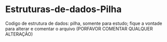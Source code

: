 # Estruturas-de-dados-Pilha
Codigo de estrutura de dados: pilha, somente para estudo;
fique a vontade para alterar e comentar o arquivo
(PORFAVOR COMENTAR QUALQUER ALTERAÇÃO)
